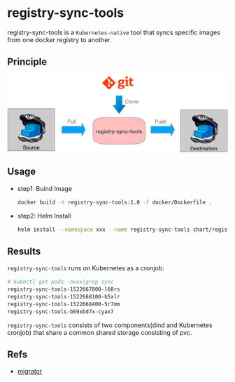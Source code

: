 # registry-sync-tools

registry-sync-tools is a `Kubernetes-native` tool that syncs specific images from one docker registry to another.

## Principle

![](images/registry-sync-tools.png)

## Usage

* step1: Buind Image

  ```bash
  docker build -t registry-sync-tools:1.0 -f docker/Dockerfile .
  ```

* step2: Helm Install

  ```bash
  helm install --namespace xxx --name registry-sync-tools chart/registry-sync-tools
  ```

## Results

`registry-sync-tools` runs on Kubernetes as a cronjob:

```bash
# kubectl get pods -nxxx|grep sync
registry-sync-tools-1522667800-l68rs                                      0/1       Completed   0          14m
registry-sync-tools-1522668100-b5xlr                                      0/1       Completed   0          9m
registry-sync-tools-1522668400-5r7mm                                      0/1       Completed   0          4m
registry-sync-tools-b69xbd7x-cyax7                                        1/1       Running     0          28m
```

`registry-sync-tools` consists of two components(dind and Kubernetes cronjob) that share a common shared storage consisting of pvc.

## Refs

* [migrator](https://github.com/duyanghao/migrator)
